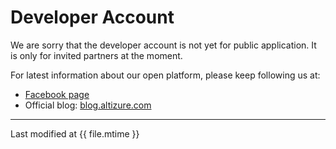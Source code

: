 # Developer Account

We are sorry that the developer account is not yet for public application. It is only for invited partners at the moment.

For latest information about our open platform, please keep following us at:

* [Facebook page](https://www.facebook.com/altizure.everest/)
* Official blog: [blog.altizure.com](https://blog.altizure.com)

---

Last modified at {{ file.mtime }}
